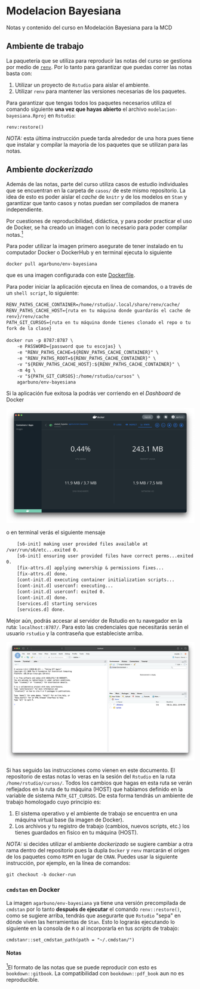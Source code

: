 # Modelacion Bayesiana
Notas y contenido del curso en Modelación Bayesiana para la MCD

## Ambiente de trabajo

La paquetería que se utiliza para reproducir las notas del curso se gestiona por medio de [`renv`](https://rstudio.github.io/renv/articles/renv.html). Por lo tanto para garantizar que puedas correr las notas basta con: 

1. Utilizar un proyecto de `Rstudio` para aislar el ambiente. 
2. Utilizar `renv` para mantener las versiones necesarias de los paquetes. 

Para garantizar que tengas todos los paquetes necesarios utiliza el comando siguiente **una vez que hayas abierto** el archivo `modelacion-bayesiana.Rproj` en `Rstudio`: 

```{R}
renv:restore()
```

*NOTA:* esta última instrucción puede tarda alrededor de una hora pues tiene que instalar y compilar la mayoría de los paquetes que se utilizan para las notas. 

## Ambiente _dockerizado_

Además de las notas, parte del curso utiliza casos de estudio individuales que se encuentran en la carpeta de `casos/` de este mismo repositorio. La idea de esto es poder aislar el _cache_ de `knitr` y de los modelos en `Stan` y garantizar que tanto casos y notas puedan ser compilados de manera independiente. 

Por cuestiones de reproducibilidad, didáctica, y para poder practicar el uso de Docker, se ha creado un imagen con lo necesario para poder compilar notas.<a href="#note1" id="note1ref"><sup>1</sup></a> 

Para poder utilizar la imagen primero asegurate de tener instalado en tu computador Docker o DockerHub y en terminal ejecuta lo 
siguiente

```{bash}
docker pull agarbuno/env-bayesiana
```

que es una imagen configurada con este [Dockerfile](https://github.com/agarbuno/dockerfiles/blob/master/env-bayesiana/Dockerfile). 

Para poder iniciar la aplicación ejecuta en línea de comandos, o a través de un `shell script`, lo siguiente:

```{bash}
RENV_PATHS_CACHE_CONTAINER=/home/rstudio/.local/share/renv/cache/
RENV_PATHS_CACHE_HOST={ruta en tu máquina donde guardarás el cache de renv}/renv/cache
PATH_GIT_CURSOS={ruta en tu máquina donde tienes clonado el repo o tu fork de la clase}

docker run -p 8787:8787 \
    -e PASSWORD={password que tu escojas} \
    -e "RENV_PATHS_CACHE=${RENV_PATHS_CACHE_CONTAINER}" \
    -e "RENV_PATHS_ROOT=${RENV_PATHS_CACHE_CONTAINER}" \
    -v "${RENV_PATHS_CACHE_HOST}:${RENV_PATHS_CACHE_CONTAINER}" \
    -m 4g \
    -v "${PATH_GIT_CURSOS}:/home/rstudio/cursos" \
    agarbuno/env-bayesiana
```

Si la aplicación fue exitosa la podrás ver corriendo en el _Dashboard_ de Docker 

![](images/dashboard.png)

o en terminal verás el siguiente mensaje 

```{bash}
    [s6-init] making user provided files available at /var/run/s6/etc...exited 0.
    [s6-init] ensuring user provided files have correct perms...exited 0.
    [fix-attrs.d] applying ownership & permissions fixes...
    [fix-attrs.d] done.
    [cont-init.d] executing container initialization scripts...
    [cont-init.d] userconf: executing...
    [cont-init.d] userconf: exited 0.
    [cont-init.d] done.
    [services.d] starting services
    [services.d] done.
```

Mejor aún, podrás accesar al servidor de Rstudio en tu navegador en la ruta: `localhost:8787/`. Para esto las credenciales que necesitarás serán el usuario `rstudio` y la contraseña que estableciste arriba. 

![](images/rstudio-session.png)

Si has seguido las instrucciones como vienen en este documento. El repositorio de estas notas lo veras en la sesión del `Rstudio` en la ruta `/home/rstudio/cursos/`. Todos los cambios que hagas en esta ruta se verán reflejados en la ruta de tu máquina (HOST) que habíamos definido en la variable de sistema `PATH_GIT_CURSOS`. De esta forma tendrás un ambiente de trabajo homologado cuyo principio es: 

1. El sistema operativo y el ambiente de trabajo se encuentra en una máquina virtual base (la imagen de Docker).
2. Los archivos y tu registro de trabajo (cambios, nuevos scripts, etc.) los tienes guardados en fisico en tu máquina (HOST). 

*NOTA:* si decides utilizar el ambiente _dockerizado_ se sugiere cambiar a otra rama dentro del repositorio pues la dupla `Docker` y `renv` marcarán el origen de los paquetes como `RSPM` en lugar de `CRAN`. Puedes usar la siguiente instrucción, por ejemplo, en la línea de comandos: 

```{bash}
git checkout -b docker-run
```

### `cmdstan` en Docker 

La imagen `agarbuno/env-bayesiana` ya tiene una versión precompilada de `cmdstan` por lo tanto **después de ejecutar** el comando `renv::restore()`, como se sugiere arriba, tendrás que asegurarte que `Rstudio` "sepa" en dónde viven las herramientas de `Stan`. Esto lo lograrás ejecutando lo siguiente en la consola de `R` o al incorporarla en tus _scripts_ de trabajo:

```{R}
cmdstanr::set_cmdstan_path(path = "~/.cmdstan/")
```

#### Notas

<a id="note1" href="#note1ref"><sup>1</sup></a>El formato de las notas que se puede reproducir con esto es `bookdown::gitbook`. La compatibilidad con `bookdown::pdf_book` aun no es reproducible.

